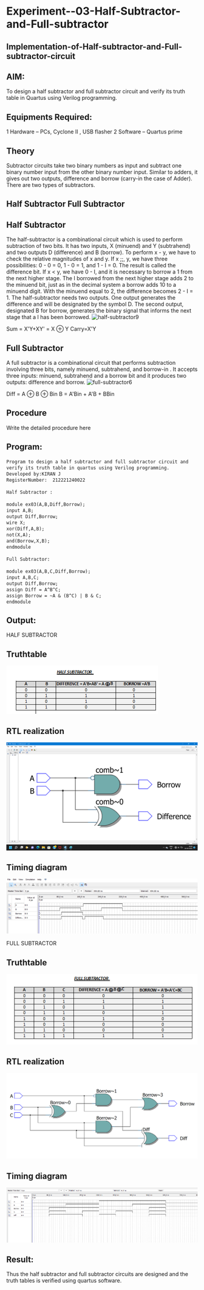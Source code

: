 # Experiment--03-Half-Subtractor-and-Full-subtractor
## Implementation-of-Half-subtractor-and-Full-subtractor-circuit
## AIM:
To design a half subtractor and full subtractor circuit and verify its truth table in Quartus using Verilog programming.

## Equipments Required:
1 Hardware – PCs, Cyclone II , USB flasher
2 Software – Quartus prime
## Theory
Subtractor circuits take two binary numbers as input and subtract one binary number input from the other binary number input. Similar to adders, it gives out two outputs, difference and borrow (carry-in the case of Adder). There are two types of subtractors.

## Half Subtractor Full Subtractor
## Half Subtractor
The half-subtractor is a combinational circuit which is used to perform subtraction of two bits. It has two inputs, X (minuend) and Y (subtrahend) and two outputs D (difference) and B (borrow). To perform x - y, we have to check the relative magnitudes of x and y. If x ;;, y, we have three possibilities: 0 - 0 = 0, 1 - 0 = 1, and 1 - I = 0. The result is called the difference bit. If x < y, we have 0 - I, and it is necessary to borrow a 1 from the next higher stage. The I borrowed from the next higher stage adds 2 to the minuend bit, just as in the decimal system a borrow adds 10 to a minuend digit. With the minuend equal to 2, the difference becomes 2 - I = 1. The half-subtractor needs two outputs. One output generates the difference and will be designated by the symbol D. The second output, designated B for borrow, generates the binary signal that informs the next stage that a I has been borrowed.
![half-subtractor9](https://user-images.githubusercontent.com/36288975/166112538-58c3bc7c-ee5d-4e6a-ac8d-8e8328efe27a.png)


Sum = X'Y+XY' = X ⊕ Y
Carry=X'Y

## Full Subtractor
A full subtractor is a combinational circuit that performs subtraction involving three bits, namely minuend, subtrahend, and borrow-in . It accepts three inputs: minuend, subtrahend and a borrow bit and it produces two outputs: difference and borrow. 
![full-subtractor6](https://user-images.githubusercontent.com/36288975/166112541-24c68359-3de8-4674-ae22-8272ffc385ed.png)


Diff = A ⊕ B ⊕ Bin B = A'Bin + A'B + BBin

## Procedure



Write the detailed procedure here 


## Program:
~~~
Program to design a half subtractor and full subtractor circuit and verify its truth table in quartus using Verilog programming.
Developed by:KIRAN J
RegisterNumber:  212221240022

Half Subtractor :

module ex03(A,B,Diff,Borrow);
input A,B;
output Diff,Borrow;
wire X;
xor(Diff,A,B);
not(X,A);
and(Borrow,X,B);
endmodule

Full Subtractor:

module ex03(A,B,C,Diff,Borrow);
input A,B,C;
output Diff,Borrow;
assign Diff = A^B^C;
assign Borrow = ~A & (B^C) | B & C;
endmodule
~~~

## Output:
HALF SUBTRACTOR
## Truthtable
![trythtable](./img1.png)
##  RTL realization
![rtl](./img2.png)
## Timing diagram 
![timing](./img3.png)

FULL SUBTRACTOR
## Truthtable
![trythtable](./img4.png)
##  RTL realization
![rtl](./img5.png)
## Timing diagram 
![timing](./img6.png)
## Result:
Thus the half subtractor and full subtractor circuits are designed and the truth tables is verified using quartus software.
